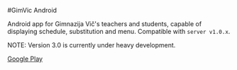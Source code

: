 #GimVic Android

Android app for Gimnazija Vič's teachers and students, capable of displaying schedule, substitution and menu. Compatible with `server v1.0.x`.

NOTE: Version 3.0 is currently under heavy development.

<a href="https://play.google.com/store/apps/details?id=com.zigapk.gimvic.suplence">Google Play</a>
